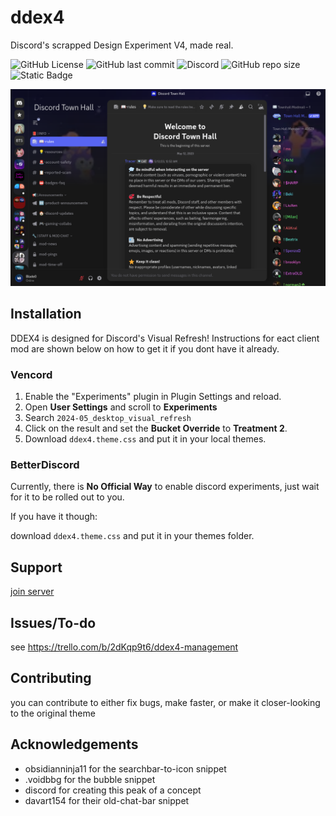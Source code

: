 
# ddex4

Discord's scrapped Design Experiment V4, made real.

![GitHub License](https://img.shields.io/github/license/blade04208/ddex4?style=flat-square)
 ![GitHub last commit](https://img.shields.io/github/last-commit/blade04208/ddex4?style=flat-square) ![Discord](https://img.shields.io/discord/1334998273437597767?style=flat-square&label=Discord) ![GitHub repo size](https://img.shields.io/github/repo-size/blade04208/ddex4?style=flat-square) ![Static Badge](https://img.shields.io/badge/skill-issue-red?style=flat-square)

![Thumbnail](/src/thumb.png)

## Installation

DDEX4 is designed for Discord's Visual Refresh! Instructions for eact client mod are shown below on how to get it if you dont have it already.

### Vencord

1. Enable the "Experiments" plugin in Plugin Settings and reload.
2. Open **User Settings** and scroll to **Experiments**
3. Search `2024-05_desktop_visual_refresh`
4. Click on the result and set the **Bucket Override** to **Treatment 2**.
5. Download `ddex4.theme.css` and put it in your local themes.

   
### BetterDiscord

Currently, there is **No Official Way** to enable discord experiments, just wait for it to be rolled out to you.

If you have it though:

download `ddex4.theme.css` and put it in your themes folder.

## Support
[join server](https://discord.gg/KEcCnVuTV7)
    
## Issues/To-do

see https://trello.com/b/2dKqp9t6/ddex4-management

## Contributing

you can contribute to either fix bugs, make faster, or make it closer-looking to the original theme


## Acknowledgements

 - obsidianninja11 for the searchbar-to-icon snippet
 - .voidbbg for the bubble snippet
 - discord for creating this peak of a concept
 - davart154 for their old-chat-bar snippet

